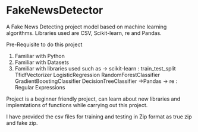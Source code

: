 # FakeNewsDetector
A Fake News Detecting project model based on machine learning algorithms. Libraries used are CSV, Scikit-learn, re and Pandas. 

Pre-Requisite to do this project
1) Familiar with Python
2) Familiar with Datasets
3) Familiar with libraries used such as
   -> scikit-learn : train_test_split
                     TfidfVectorizer
                     LogisticRegression
                     RandomForestClassifier
                     GradientBoostingClassifier
                     DecisionTreeClassifier
  ->Pandas
  -> re : Regular Expressions

Project is a beginner friendly project, can learn about new libraries and implemtations of functions while carrying out this project.

I have provided the csv files for training and testing in Zip format as true zip and fake zip.
